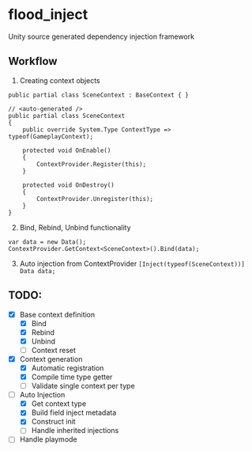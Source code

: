 # flood_inject
Unity source generated dependency injection framework


## Workflow

1. Creating context objects

```
public partial class SceneContext : BaseContext { }
```

```
// <auto-generated />
public partial class SceneContext 
{
    public override System.Type ContextType => typeof(GameplayContext);

    protected void OnEnable()
    {
        ContextProvider.Register(this);
    }
    
    protected void OnDestroy()
    {
        ContextProvider.Unregister(this);
    }
}
```

2. Bind, Rebind, Unbind functionality
```
var data = new Data();
ContextProvider.GetContext<SceneContext>().Bind(data);
```

3. Auto injection from ContextProvider `[Inject(typeof(SceneContext))] Data data;`

## TODO:
- [x] Base context definition
    - [x] Bind
    - [x] Rebind
    - [x] Unbind
    - [ ] Context reset
- [x] Context generation
    - [x] Automatic registration
    - [x] Compile time type getter
    - [ ] Validate single context per type
- [ ] Auto Injection
    - [x] Get context type
    - [x] Build field inject metadata
    - [x] Construct init
    - [ ] Handle inherited injections
- [ ] Handle playmode
